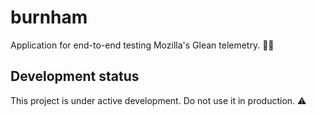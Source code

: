 # burnham

Application for end-to-end testing Mozilla's Glean telemetry. 👩‍🚀

## Development status

This project is under active development. Do not use it in production. ⚠️

